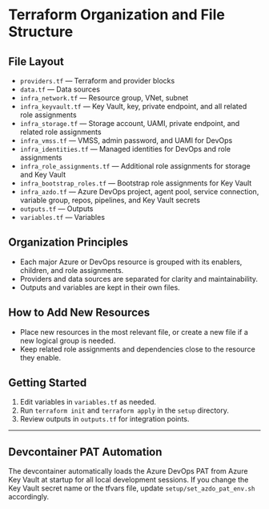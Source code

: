 # Terraform Organization and File Structure

## File Layout

- `providers.tf` — Terraform and provider blocks
- `data.tf` — Data sources
- `infra_network.tf` — Resource group, VNet, subnet
- `infra_keyvault.tf` — Key Vault, key, private endpoint, and all related role assignments
- `infra_storage.tf` — Storage account, UAMI, private endpoint, and related role assignments
- `infra_vmss.tf` — VMSS, admin password, and UAMI for DevOps
- `infra_identities.tf` — Managed identities for DevOps and role assignments
- `infra_role_assignments.tf` — Additional role assignments for storage and Key Vault
- `infra_bootstrap_roles.tf` — Bootstrap role assignments for Key Vault
- `infra_azdo.tf` — Azure DevOps project, agent pool, service connection, variable group, repos, pipelines, and Key Vault secrets
- `outputs.tf` — Outputs
- `variables.tf` — Variables

## Organization Principles

- Each major Azure or DevOps resource is grouped with its enablers, children, and role assignments.
- Providers and data sources are separated for clarity and maintainability.
- Outputs and variables are kept in their own files.

## How to Add New Resources

- Place new resources in the most relevant file, or create a new file if a new logical group is needed.
- Keep related role assignments and dependencies close to the resource they enable.

## Getting Started

1. Edit variables in `variables.tf` as needed.
2. Run `terraform init` and `terraform apply` in the `setup` directory.
3. Review outputs in `outputs.tf` for integration points.

---

## Devcontainer PAT Automation

The devcontainer automatically loads the Azure DevOps PAT from Azure Key Vault at startup for all local development sessions. If you change the Key Vault secret name or the tfvars file, update `setup/set_azdo_pat_env.sh` accordingly.
